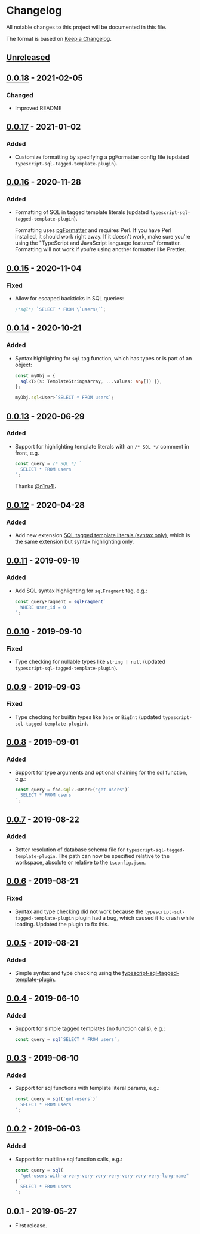 # Changelog

All notable changes to this project will be documented in this file.

The format is based on [Keep a Changelog](https://keepachangelog.com/en/1.0.0/).

## [Unreleased]

## [0.0.18] - 2021-02-05

### Changed

- Improved README

## [0.0.17] - 2021-01-02

### Added

- Customize formatting by specifying a pgFormatter config file (updated `typescript-sql-tagged-template-plugin`).

## [0.0.16] - 2020-11-28

### Added

- Formatting of SQL in tagged template literals (updated `typescript-sql-tagged-template-plugin`).

  Formatting uses [pgFormatter](https://github.com/darold/pgFormatter) and requires Perl. If you have Perl installed, it should work right away. If it doesn't work, make sure you're using the "TypeScript and JavaScript language features" formatter. Formatting will not work if you're using another formatter like Prettier.

## [0.0.15] - 2020-11-04

### Fixed

- Allow for escaped backticks in SQL queries:

  ```ts
  /*sql*/ `SELECT * FROM \`users\``;
  ```

## [0.0.14] - 2020-10-21

### Added

- Syntax highlighting for `sql` tag function, which has types or is part of an object:

  ```ts
  const myObj = {
    sql<T>(s: TemplateStringsArray, ...values: any[]) {},
  };

  myObj.sql<User>`SELECT * FROM users`;
  ```

## [0.0.13] - 2020-06-29

### Added

- Support for highlighting template literals with an `/* SQL */` comment in front, e.g.

  ```ts
  const query = /* SQL */ `
    SELECT * FROM users
  `;
  ```

  Thanks [@n1ru4l](https://github.com/n1ru4l).

## [0.0.12] - 2020-04-28

### Added

- Add new extension [SQL tagged template literals (syntax only)](https://marketplace.visualstudio.com/items?itemName=frigus02.vscode-sql-tagged-template-literals-syntax-only), which is the same extension but syntax highlighting only.

## [0.0.11] - 2019-09-19

### Added

- Add SQL syntax highlighting for `sqlFragment` tag, e.g.:

  ```ts
  const queryFragment = sqlFragment`
    WHERE user_id = 0
  `;
  ```

## [0.0.10] - 2019-09-10

### Fixed

- Type checking for nullable types like `string | null` (updated `typescript-sql-tagged-template-plugin`).

## [0.0.9] - 2019-09-03

### Fixed

- Type checking for builtin types like `Date` or `BigInt` (updated `typescript-sql-tagged-template-plugin`).

## [0.0.8] - 2019-09-01

### Added

- Support for type arguments and optional chaining for the sql function, e.g.:

  ```ts
  const query = foo.sql?.<User>("get-users")`
    SELECT * FROM users
  `;
  ```

## [0.0.7] - 2019-08-22

### Added

- Better resolution of database schema file for `typescript-sql-tagged-template-plugin`. The path can now be specified relative to the workspace, absolute or relative to the `tsconfig.json`.

## [0.0.6] - 2019-08-21

### Fixed

- Syntax and type checking did not work because the `typescript-sql-tagged-template-plugin` plugin had a bug, which caused it to crash while loading. Updated the plugin to fix this.

## [0.0.5] - 2019-08-21

### Added

- Simple syntax and type checking using the [typescript-sql-tagged-template-plugin](https://github.com/frigus02/typescript-sql-tagged-template-plugin).

## [0.0.4] - 2019-06-10

### Added

- Support for simple tagged templates (no function calls), e.g.:

  ```ts
  const query = sql`SELECT * FROM users`;
  ```

## [0.0.3] - 2019-06-10

### Added

- Support for sql functions with template literal params, e.g.:

  ```ts
  const query = sql(`get-users`)`
    SELECT * FROM users
  `;
  ```

## [0.0.2] - 2019-06-03

### Added

- Support for multiline sql function calls, e.g.:

  ```ts
  const query = sql(
    "get-users-with-a-very-very-very-very-very-very-very-long-name"
  )`
    SELECT * FROM users
  `;
  ```

## 0.0.1 - 2019-05-27

- First release.

[unreleased]: https://github.com/frigus02/vscode-sql-tagged-template-literals/compare/v0.0.18...HEAD
[0.0.18]: https://github.com/frigus02/vscode-sql-tagged-template-literals/compare/v0.0.17...v0.0.18
[0.0.17]: https://github.com/frigus02/vscode-sql-tagged-template-literals/compare/v0.0.16...v0.0.17
[0.0.16]: https://github.com/frigus02/vscode-sql-tagged-template-literals/compare/v0.0.15...v0.0.16
[0.0.15]: https://github.com/frigus02/vscode-sql-tagged-template-literals/compare/v0.0.14...v0.0.15
[0.0.14]: https://github.com/frigus02/vscode-sql-tagged-template-literals/compare/v0.0.13...v0.0.14
[0.0.13]: https://github.com/frigus02/vscode-sql-tagged-template-literals/compare/v0.0.12...v0.0.13
[0.0.12]: https://github.com/frigus02/vscode-sql-tagged-template-literals/compare/v0.0.11...v0.0.12
[0.0.11]: https://github.com/frigus02/vscode-sql-tagged-template-literals/compare/v0.0.10...v0.0.11
[0.0.10]: https://github.com/frigus02/vscode-sql-tagged-template-literals/compare/v0.0.9...v0.0.10
[0.0.9]: https://github.com/frigus02/vscode-sql-tagged-template-literals/compare/v0.0.8...v0.0.9
[0.0.8]: https://github.com/frigus02/vscode-sql-tagged-template-literals/compare/v0.0.7...v0.0.8
[0.0.7]: https://github.com/frigus02/vscode-sql-tagged-template-literals/compare/v0.0.6...v0.0.7
[0.0.6]: https://github.com/frigus02/vscode-sql-tagged-template-literals/compare/v0.0.5...v0.0.6
[0.0.5]: https://github.com/frigus02/vscode-sql-tagged-template-literals/compare/v0.0.4...v0.0.5
[0.0.4]: https://github.com/frigus02/vscode-sql-tagged-template-literals/compare/v0.0.3...v0.0.4
[0.0.3]: https://github.com/frigus02/vscode-sql-tagged-template-literals/compare/v0.0.2...v0.0.3
[0.0.2]: https://github.com/frigus02/vscode-sql-tagged-template-literals/compare/v0.0.1...v0.0.2
